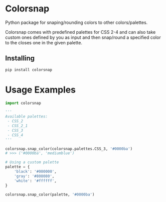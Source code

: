 # Colorsnap

Python package for snaping/rounding colors to other colors/palettes.

Colorsnap comes with predefined palettes for CSS 2-4 and can also take custom ones defined by you as input and then snap/round a specified color to the closes one in the given palette.

## Installing

```python
pip install colorsnap
```

# Usage Examples

```python
import colorsnap

'''
Available palettes:
 - CSS_2
 - CSS_2_1
 - CSS_3
 - CSS_4
'''

colorsnap.snap_color(colorsnap.palettes.CSS_3, '#0000ba')
# >>> ('#0000ba', 'mediumblue')

# Using a custom palette
palette = {
    'black': '#000000',
    'gray': '#808080',
    'white': '#ffffff',
}

colorsnap.snap_color(palette, '#0000ba')
```
